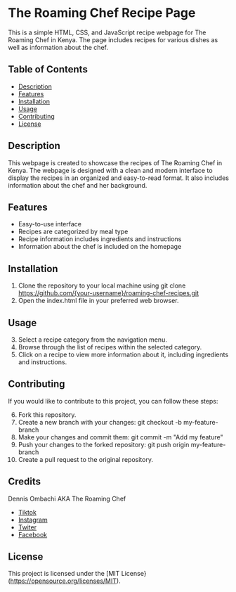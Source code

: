 # The Roaming Chef Recipe Page

This is a simple HTML, CSS, and JavaScript recipe webpage for The Roaming Chef in Kenya. The page includes recipes for various dishes as well as information about the chef.
## Table of Contents

   - [Description](#description)
   - [Features](#features)
   - [Installation](#installation)
   - [Usage](#usage)
   - [Contributing](#contributing)
   - [License](#license)

## Description

This webpage is created to showcase the recipes of The Roaming Chef in Kenya. The webpage is designed with a clean and modern interface to display the recipes in an organized and easy-to-read format. It also includes information about the chef and her background.

## Features

- Easy-to-use interface
- Recipes are categorized by meal type
- Recipe information includes ingredients and instructions
- Information about the chef is included on the homepage

## Installation

1. Clone the repository to your local machine using git clone https://github.com/{your-username}/roaming-chef-recipes.git
2. Open the index.html file in your preferred web browser.

## Usage

3. Select a recipe category from the navigation menu.
4. Browse through the list of recipes within the selected category.
5. Click on a recipe to view more information about it, including ingredients and instructions.

## Contributing

If you would like to contribute to this project, you can follow these steps:

6. Fork this repository.
7. Create a new branch with your changes: git checkout -b my-feature-branch
8. Make your changes and commit them: git commit -m "Add my feature"
9. Push your changes to the forked repository: git push origin my-feature-branch
10. Create a pull request to the original repository.

## Credits
Dennis Ombachi AKA The Roaming Chef
- [Tiktok](https://www.tiktok.com/@theroamingchef)
- [Instagram](https://www.instagram.com/the_roamingchef/)
- [Twiter](https://twitter.com/ombachi13)
- [Facebook](https://www.facebook.com/people/The-Roaming-Chef/100086858326292/)
## License

This project is licensed under the [MIT License}(https://opensource.org/licenses/MIT).